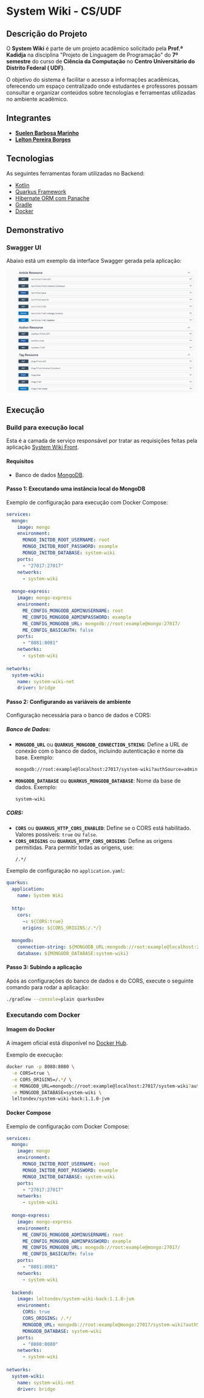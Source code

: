 # System Wiki - CS/UDF

## Descrição do Projeto

O **System Wiki** é parte de um projeto acadêmico solicitado pela **Prof.ª Kadidja** na disciplina "Projeto de Linguagem
de Programação" do **7º semestre** do curso de **Ciência da Computação** no **Centro Universitário do Distrito Federal (
UDF)**.

O objetivo do sistema é facilitar o acesso a informações acadêmicas, oferecendo um espaço centralizado onde estudantes e
professores possam consultar e organizar conteúdos sobre tecnologias e ferramentas utilizadas no ambiente acadêmico.

## Integrantes

- **[Suelen Barbosa Marinho](https://github.com/suelenmarinho)**
- **[Lelton Pereira Borges](https://github.com/leltonborges)**

## Tecnologias

As seguintes ferramentas foram utilizadas no Backend:

- [Kotlin](https://kotlinlang.org/)
- [Quarkus Framework](https://quarkus.io/)
- [Hibernate ORM com Panache](https://pt.quarkus.io/guides/hibernate-orm-panache)
- [Gradle](https://gradle.org/)
- [Docker](https://docs.docker.com/engine/install/)

## Demonstrativo

### Swagger UI

Abaixo está um exemplo da interface Swagger gerada pela aplicação:

![Swagger UI](img/swagger-ui.png)

## Execução

### Build para execução local

Esta é a camada de serviço responsável por tratar as requisições feitas pela
aplicação [System Wiki Front](https://github.com/leltonborges/system-wiki-front).

#### Requisitos

- Banco de dados [MongoDB](https://www.mongodb.com/).

#### Passo 1: Executando uma instância local do MongoDB

Exemplo de configuração para execução com Docker Compose:

```yaml
services:
  mongo:
    image: mongo
    environment:
      MONGO_INITDB_ROOT_USERNAME: root
      MONGO_INITDB_ROOT_PASSWORD: example
      MONGO_INITDB_DATABASE: system-wiki
    ports:
      - "27017:27017"
    networks:
      - system-wiki

  mongo-express:
    image: mongo-express
    environment:
      ME_CONFIG_MONGODB_ADMINUSERNAME: root
      ME_CONFIG_MONGODB_ADMINPASSWORD: example
      ME_CONFIG_MONGODB_URL: mongodb://root:example@mongo:27017/
      ME_CONFIG_BASICAUTH: false
    ports:
      - "8081:8081"
    networks:
      - system-wiki

networks:
  system-wiki:
    name: system-wiki-net
    driver: bridge
```

#### Passo 2: Configurando as variáveis de ambiente

Configuração necessária para o banco de dados e CORS:

##### Banco de Dados:

- **`MONGODB_URL`** ou **`QUARKUS_MONGODB_CONNECTION_STRING`**: Define a URL de conexão com o banco de dados, incluindo
  autenticação e nome da base. Exemplo:
  ```
  mongodb://root:example@localhost:27017/system-wiki?authSource=admin
  ```
- **`MONGODB_DATABASE`** ou **`QUARKUS_MONGODB_DATABASE`**: Nome da base de dados. Exemplo:
  ```
  system-wiki
  ```

##### CORS:

- **`CORS`** ou **`QUARKUS_HTTP_CORS_ENABLED`**: Define se o CORS está habilitado. Valores possíveis: `true` ou `false`.
- **`CORS_ORIGINS`** ou **`QUARKUS_HTTP_CORS_ORIGINS`**: Define as origens permitidas. Para permitir todas as origens,
  use:
  ```
  /.*/
  ```

Exemplo de configuração no `application.yaml`:

```yaml
quarkus:
  application:
    name: System Wiki

  http:
    cors:
      ~: ${CORS:true}
      origins: ${CORS_ORIGINS:/.*/}

  mongodb:
    connection-string: ${MONGODB_URL:mongodb://root:example@localhost:27017/system-wiki?authSource=admin}
    database: ${MONGODB_DATABASE:system-wiki}
```

#### Passo 3: Subindo a aplicação

Após as configurações do banco de dados e do CORS, execute o seguinte comando para rodar a aplicação:

```bash
./gradlew --console=plain quarkusDev
```

### Executando com Docker

#### Imagem do Docker

A imagem oficial está disponível no [Docker Hub](https://hub.docker.com/r/leltondev/system-wiki-back).

Exemplo de execução:

```bash
docker run -p 8080:8080 \
  -e CORS=true \
  -e CORS_ORIGINS=/.*/ \
  -e MONGODB_URL=mongodb://root:example@localhost:27017/system-wiki?authSource=admin \
  -e MONGODB_DATABASE=system-wiki \
  leltondev/system-wiki-back:1.1.0-jvm
```

#### Docker Compose

Exemplo de configuração com Docker Compose:

```yaml
services:
  mongo:
    image: mongo
    environment:
      MONGO_INITDB_ROOT_USERNAME: root
      MONGO_INITDB_ROOT_PASSWORD: example
      MONGO_INITDB_DATABASE: system-wiki
    ports:
      - "27017:27017"
    networks:
      - system-wiki

  mongo-express:
    image: mongo-express
    environment:
      ME_CONFIG_MONGODB_ADMINUSERNAME: root
      ME_CONFIG_MONGODB_ADMINPASSWORD: example
      ME_CONFIG_MONGODB_URL: mongodb://root:example@mongo:27017/
      ME_CONFIG_BASICAUTH: false
    ports:
      - "8081:8081"
    networks:
      - system-wiki

  backend:
    image: leltondev/system-wiki-back:1.1.0-jvm
    environment:
      CORS: true
      CORS_ORIGINS: /.*/
      MONGODB_URL: mongodb://root:example@mongo:27017/system-wiki?authSource=admin
      MONGODB_DATABASE: system-wiki
    ports:
      - "8080:8080"
    networks:
      - system-wiki

networks:
  system-wiki:
    name: system-wiki-net
    driver: bridge
```